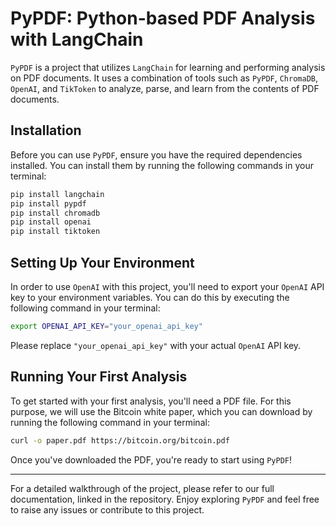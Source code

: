 # PyPDF: Python-based PDF Analysis with LangChain

`PyPDF` is a project that utilizes `LangChain` for learning and performing analysis on PDF documents. It uses a combination of tools such as `PyPDF`, `ChromaDB`, `OpenAI`, and `TikToken` to analyze, parse, and learn from the contents of PDF documents.

## Installation

Before you can use `PyPDF`, ensure you have the required dependencies installed. You can install them by running the following commands in your terminal:

```bash
pip install langchain
pip install pypdf
pip install chromadb
pip install openai
pip install tiktoken
```

## Setting Up Your Environment

In order to use `OpenAI` with this project, you'll need to export your `OpenAI` API key to your environment variables. You can do this by executing the following command in your terminal:

```bash
export OPENAI_API_KEY="your_openai_api_key"
```

Please replace `"your_openai_api_key"` with your actual `OpenAI` API key.

## Running Your First Analysis

To get started with your first analysis, you'll need a PDF file. For this purpose, we will use the Bitcoin white paper, which you can download by running the following command in your terminal:

```bash
curl -o paper.pdf https://bitcoin.org/bitcoin.pdf
```

Once you've downloaded the PDF, you're ready to start using `PyPDF`!

---

For a detailed walkthrough of the project, please refer to our full documentation, linked in the repository. Enjoy exploring `PyPDF` and feel free to raise any issues or contribute to this project.

